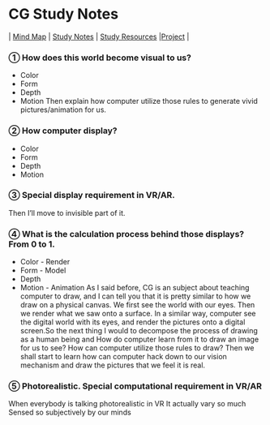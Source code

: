 # CG Study Notes

| [Mind Map](https://cosimaxr.github.io/Blog/CG_MindMap)  | [Study Notes](https://cosimaxr.github.io/Blog/CG_StudyNotes) | [Study Resources](https://cosimaxr.github.io/Blog/CG_StudyResources) |[Project](https://cosimaxr.github.io/Blog/CG) |

### ① How does this world become visual to us? 
- Color
- Form
- Depth
- Motion
Then explain how computer utilize those rules to generate vivid pictures/animation for us.

### ② How computer display?
- Color
- Form
- Depth
- Motion

### ③ Special display requirement in VR/AR.
Then I’ll move to invisible part of it.

### ④ What is the calculation process behind those displays? From 0 to 1.
- Color - Render
- Form - Model
- Depth 
- Motion - Animation
As I said before, CG is an subject about teaching computer to draw, and I can tell you that it is pretty similar to how we draw on a physical canvas. We first see the world with our eyes. Then we render what we saw onto a surface. In a similar way, computer see the digital world with its eyes, and render the pictures onto a digital screen.So the next thing I would to decompose the process of drawing as a human being and How do computer learn from it to draw an image for us to see? 
How can computer utilize those rules to draw? Then we shall start to learn how can computer hack down to our vision mechanism and draw the pictures that we feel it is real.

### ⑤ Photorealistic. Special computational requirement in VR/AR
When everybody is talking photorealistic in VR
It actually vary so much 
Sensed so subjectively by our minds
